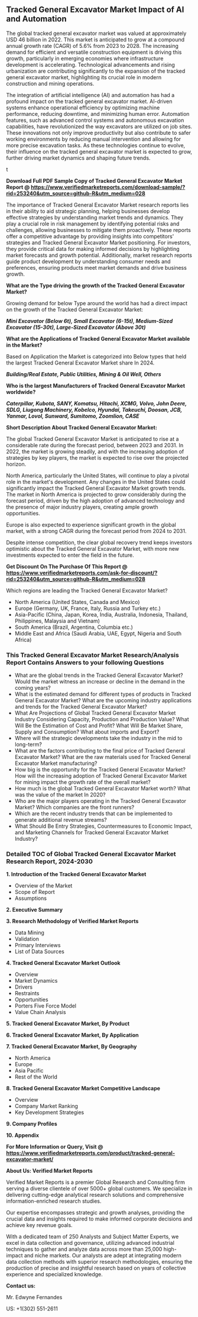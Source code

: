 <h2>Tracked General Excavator Market Impact of AI and Automation</h2><p>The global tracked general excavator market was valued at approximately USD 46 billion in 2022. This market is anticipated to grow at a compound annual growth rate (CAGR) of 5.6% from 2023 to 2028. The increasing demand for efficient and versatile construction equipment is driving this growth, particularly in emerging economies where infrastructure development is accelerating. Technological advancements and rising urbanization are contributing significantly to the expansion of the tracked general excavator market, highlighting its crucial role in modern construction and mining operations.</p><p>The integration of artificial intelligence (AI) and automation has had a profound impact on the tracked general excavator market. AI-driven systems enhance operational efficiency by optimizing machine performance, reducing downtime, and minimizing human error. Automation features, such as advanced control systems and autonomous excavation capabilities, have revolutionized the way excavators are utilized on job sites. These innovations not only improve productivity but also contribute to safer working environments by reducing manual intervention and allowing for more precise excavation tasks. As these technologies continue to evolve, their influence on the tracked general excavator market is expected to grow, further driving market dynamics and shaping future trends.</p>t</p><p id="" class=""><strong>Download Full PDF Sample Copy of Tracked General Excavator Market Report @ <a href="https://www.verifiedmarketreports.com/download-sample/?rid=253240&utm_source=github-R&utm_medium=028" target="_blank">https://www.verifiedmarketreports.com/download-sample/?rid=253240&utm_source=github-R&utm_medium=028</a></strong></p><p>The importance of&nbsp;Tracked General Excavator Market research reports lies in their ability to aid strategic planning, helping businesses develop effective strategies by understanding market trends and dynamics. They play a crucial role in risk management by identifying potential risks and challenges, allowing businesses to mitigate them proactively. These reports offer a competitive advantage by providing insights into competitors' strategies and Tracked General Excavator Market positioning. For investors, they provide critical data for making informed decisions by highlighting market forecasts and growth potential. Additionally, market research reports guide product development by understanding consumer needs and preferences, ensuring products meet market demands and drive business growth.</p><p><strong>What are the&nbsp;Type driving the growth of the Tracked General Excavator Market?</strong></p><p id="" class="">Growing demand for below Type around the world has had a direct impact on the growth of the Tracked General Excavator Market:</p><em><strong>Mini Excavator (Below 6t), Small Excavator (6-15t), Medium-Sized Excavator (15-30t), Large-Sized Excavator (Above 30t)</strong></em></p><strong>What are the&nbsp;Applications&nbsp;of Tracked General Excavator Market available in the Market?</strong></p><p id="" class="">Based on Application the Market is categorized into Below types that held the largest Tracked General Excavator Market share In 2024.</p><em><strong>Building/Real Estate, Public Utilities, Mining & Oil Well, Others</strong></em></p><strong>Who is the largest Manufacturers of Tracked General Excavator Market worldwide?</strong></p><p><em><strong>Caterpillar, Kubota, SANY, Komatsu, Hitachi, XCMG, Volvo, John Deere, SDLG, Liugong Machinery, Kobelco, Hyundai, Takeuchi, Doosan, JCB, Yanmar, Lovol, Sunward, Sumitomo, Zoomlion, CASE</strong></em></p><p id="" class=""><strong>Short Description About Tracked General Excavator Market:</strong></p><p>The global Tracked General Excavator Market is anticipated to rise at a considerable rate during the forecast period, between 2023 and 2031. In 2022, the market is growing steadily, and with the increasing adoption of strategies by key players, the market is expected to rise over the projected horizon.</p><p>North America, particularly the United States, will continue to play a pivotal role in the market's development. Any changes in the United States could significantly impact the Tracked General Excavator Market growth trends. The market in North America is projected to grow considerably during the forecast period, driven by the high adoption of advanced technology and the presence of major industry players, creating ample growth opportunities.</p><p>Europe is also expected to experience significant growth in the global market, with a strong CAGR during the forecast period from 2024 to 2031.</p><p>Despite intense competition, the clear global recovery trend keeps investors optimistic about the Tracked General Excavator Market, with more new investments expected to enter the field in the future.</p><p id="" class=""><strong>Get Discount On The Purchase Of This Report @ <a href="https://www.verifiedmarketreports.com/ask-for-discount/?rid=253240&utm_source=github-R&utm_medium=028" target="_blank">https://www.verifiedmarketreports.com/ask-for-discount/?rid=253240&utm_source=github-R&utm_medium=028</a></strong></p>Which regions are leading the Tracked General Excavator Market?</p><ul><li>North America (United States, Canada and Mexico)</li><li>Europe (Germany, UK, France, Italy, Russia and Turkey etc.)</li><li>Asia-Pacific (China, Japan, Korea, India, Australia, Indonesia, Thailand, Philippines, Malaysia and Vietnam)</li><li>South America (Brazil, Argentina, Columbia etc.)</li><li>Middle East and Africa (Saudi Arabia, UAE, Egypt, Nigeria and South Africa)</li></ul><h3 id="" class="">This Tracked General Excavator Market Research/Analysis Report Contains Answers to your following Questions</h3><ul><li>What are the global trends in the Tracked General Excavator Market? Would the market witness an increase or decline in the demand in the coming years?</li><li>What is the estimated demand for different types of products in Tracked General Excavator Market? What are the upcoming industry applications and trends for the Tracked General Excavator Market?</li><li>What Are Projections of Global Tracked General Excavator Market Industry Considering Capacity, Production and Production Value? What Will Be the Estimation of Cost and Profit? What Will Be Market Share, Supply and Consumption? What about imports and Export?</li><li>Where will the strategic developments take the industry in the mid to long-term?</li><li>What are the factors contributing to the final price of Tracked General Excavator Market? What are the raw materials used for Tracked General Excavator Market manufacturing?</li><li>How big is the opportunity for the Tracked General Excavator Market? How will the increasing adoption of Tracked General Excavator Market for mining impact the growth rate of the overall market?</li><li>How much is the global Tracked General Excavator Market worth? What was the value of the market In 2020?</li><li>Who are the major players operating in the Tracked General Excavator Market? Which companies are the front runners?</li><li>Which are the recent industry trends that can be implemented to generate additional revenue streams?</li><li>What Should Be Entry Strategies, Countermeasures to Economic Impact, and Marketing Channels for Tracked General Excavator Market Industry?</li></ul><h3 id="" class="">Detailed TOC of Global Tracked General Excavator Market Research Report, 2024-2030</h3><p id="" class=""><strong>1. Introduction of the Tracked General Excavator Market</strong></p><ul><li>Overview of the Market</li><li>Scope of Report</li><li>Assumptions</li></ul><p id="" class=""><strong>2. Executive Summary</strong></p><p id="" class=""><strong>3. Research Methodology of Verified Market Reports</strong></p><ul><li>Data Mining</li><li>Validation</li><li>Primary Interviews</li><li>List of Data Sources</li></ul><p id="" class=""><strong>4. Tracked General Excavator Market Outlook</strong></p><ul><li>Overview</li><li>Market Dynamics</li><li>Drivers</li><li>Restraints</li><li>Opportunities</li><li>Porters Five Force Model</li><li>Value Chain Analysis</li></ul><p id="" class=""><strong>5. Tracked General Excavator Market, By Product</strong></p><p id="" class=""><strong>6. Tracked General Excavator Market, By Application</strong></p><p id="" class=""><strong>7. Tracked General Excavator Market, By Geography</strong></p><ul><li>North America</li><li>Europe</li><li>Asia Pacific</li><li>Rest of the World</li></ul><p id="" class=""><strong>8. Tracked General Excavator Market Competitive Landscape</strong></p><ul><li>Overview</li><li>Company Market Ranking</li><li>Key Development Strategies</li></ul><p id="" class=""><strong>9. Company Profiles</strong></p><p id="" class=""><strong>10. Appendix</strong></p><p id="" class=""><strong>For More Information or Query, Visit @ <a href="https://www.verifiedmarketreports.com/product/tracked-general-excavator-market/" target="_blank">https://www.verifiedmarketreports.com/product/tracked-general-excavator-market/</a></strong></p><p id="" class=""><strong>About Us: Verified Market Reports</strong></p><p id="" class="">Verified Market Reports is a premier Global Research and Consulting firm serving a diverse clientele of over 5000+ global customers. We specialize in delivering cutting-edge analytical research solutions and comprehensive information-enriched research studies.</p><p id="" class="">Our expertise encompasses strategic and growth analyses, providing the crucial data and insights required to make informed corporate decisions and achieve key revenue goals.</p><p id="" class="">With a dedicated team of 250 Analysts and Subject Matter Experts, we excel in data collection and governance, utilizing advanced industrial techniques to gather and analyze data across more than 25,000 high-impact and niche markets. Our analysts are adept at integrating modern data collection methods with superior research methodologies, ensuring the production of precise and insightful research based on years of collective experience and specialized knowledge.</p><p id="" class=""><strong>Contact us:</strong></p><p id="" class="">Mr. Edwyne Fernandes</p><p id="" class="">US: +1(302) 551-2611</p>